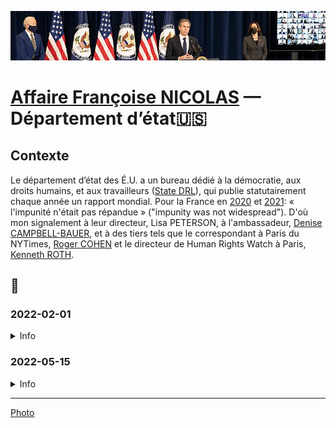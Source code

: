 ![image](../_aux/blinken_Commons.png)
# [Affaire Françoise NICOLAS](fn.md) — Département d’état🇺🇸

## Contexte
Le département d’état des É.U. a un bureau dédié à la démocratie, aux droits humains, et aux travailleurs ([State DRL](https://twitter.com/stateDRL)), qui publie statutairement chaque année un rapport mondial. Pour la France en [2020](https://www.state.gov/wp-content/uploads/2021/03/FRANCE-2020-HUMAN-RIGHTS-REPORT.pdf) et [2021](https://fr.usembassy.gov/wp-content/uploads/sites/50/313615_FRANCE-2021-HUMAN-RIGHTS-REPORT.pdf): « l'impunité n'était pas répandue » ("impunity was not widespread"). D'où mon signalement à leur directeur, Lisa PETERSON, à l'ambassadeur, [Denise CAMPBELL-BAUER](whoswho#campbell), et à des tiers tels que le correspondant à Paris du NYTimes, [Roger COHEN](whoswho#rcohen) et le directeur de Human Rights Watch à Paris, [Kenneth ROTH](whoswho#kroth).

## 📜
### 2022-02-01
<details>
  <summary>Info</summary>

* [Amb EU - texte](../pieces/identifiant/67ecf1b9)
* [Amb EU - dépôt](../pieces/identifiant/6ee9b5eb)
* [State DLR - texte](../pieces/identifiant/31f73b4d)
* [State DLR - dépôt](../pieces/identifiant/8fefd21f)
</details>

### 2022-05-15
<details>
  <summary>Info</summary>

* [Amb EU - texte](../pieces/identifiant/6ed4b67c)
* [Amb EU - dépôt](../pieces/identifiant/3d2125d8)
* [State DLR - texte](../pieces/identifiant/d7c8696b)
* [PJ no. 1](../pieces/identifiant/bf8eea58)
</details>

---
[Photo](attrib.md#blinken)
